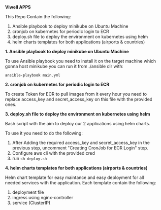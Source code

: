 **Viwell APPS**

This Repo Contain the following:
1. Ansible playbook to deploy minikube on Ubuntu Machine
2. cronjob on kubernetes for periodic login to ECR
3. deploy.sh file to deploy the environment on kubernetes using helm
4. helm charts templates for both applications (airports & countries)


**1. Ansible playbook to deploy minikube on Ubuntu Machine**

To use Ansible playbook you need to install it on the target machine which gonna host minikube
you can run it from ./ansible dir with:
```
ansible-playbook main.yml
```
**2. cronjob on kubernetes for periodic login to ECR**

To create Token for ECR to pull images from it every hour you need to replace access_key and secret_access_key on this file with the provided ones.

**3. deploy.sh file to deploy the environment on kubernetes using helm**

Bash script with the aim to deploy our 2 applications using helm charts.

To use it you need to do the following:
1. After Adding the required access_key and secret_access_key in the previous step, uncomment "Creating CronJob for ECR Login" step.
2. Configure aws cli with the provided cred
3. run ``` sh deploy.sh ```

**4. helm charts templates for both applications (airports & countries)**

Helm chart template for easy maintance and easy deployment for all needed services with the application.
Each template contain the following:
1. deployment file
2. ingress using nginx-controller
3. service (ClusterIP)


   
